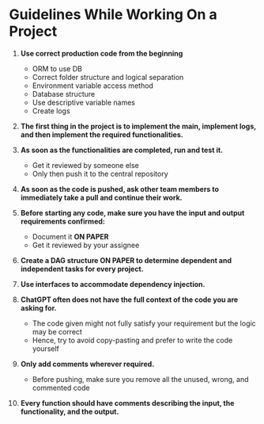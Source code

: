 # Guidelines While Working On a Project

1. **Use correct production code from the beginning**
   - ORM to use DB
   - Correct folder structure and logical separation
   - Environment variable access method
   - Database structure
   - Use descriptive variable names
   - Create logs

2. **The first thing in the project is to implement the main, implement logs, and then implement the required functionalities.**

3. **As soon as the functionalities are completed, run and test it.**
   - Get it reviewed by someone else
   - Only then push it to the central repository

4. **As soon as the code is pushed, ask other team members to immediately take a pull and continue their work.**

5. **Before starting any code, make sure you have the input and output requirements confirmed:**
   - Document it **ON PAPER**
   - Get it reviewed by your assignee

6. **Create a DAG structure ON PAPER to determine dependent and independent tasks for every project.**

7. **Use interfaces to accommodate dependency injection.**

8. **ChatGPT often does not have the full context of the code you are asking for.**
   - The code given might not fully satisfy your requirement but the logic may be correct
   - Hence, try to avoid copy-pasting and prefer to write the code yourself

9. **Only add comments wherever required.**
   - Before pushing, make sure you remove all the unused, wrong, and commented code

10. **Every function should have comments describing the input, the functionality, and the output.**

